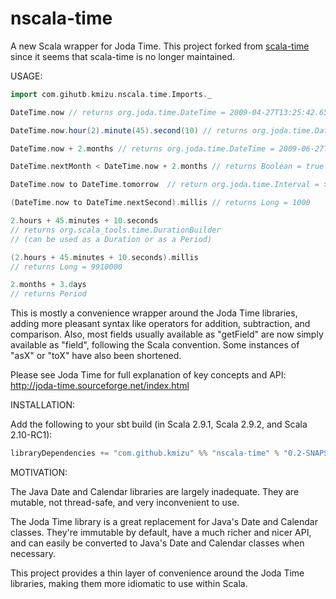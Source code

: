 nscala-time
===========

A new Scala wrapper for Joda Time.  This project forked from [scala-time](https://github.com/jorgeortiz85/scala-time/ "scala-time") since it seems that
scala-time is no longer maintained.

USAGE:

```scala
import com.gihutb.kmizu.nscala.time.Imports._

DateTime.now // returns org.joda.time.DateTime = 2009-04-27T13:25:42.659-07:00

DateTime.now.hour(2).minute(45).second(10) // returns org.joda.time.DateTime = 2009-04-27T02:45:10.313-07:00

DateTime.now + 2.months // returns org.joda.time.DateTime = 2009-06-27T13:25:59.195-07:00

DateTime.nextMonth < DateTime.now + 2.months // returns Boolean = true

DateTime.now to DateTime.tomorrow  // return org.joda.time.Interval = > 2009-04-27T13:47:14.840/2009-04-28T13:47:14.840

(DateTime.now to DateTime.nextSecond).millis // returns Long = 1000

2.hours + 45.minutes + 10.seconds
// returns org.scala_tools.time.DurationBuilder
// (can be used as a Duration or as a Period)

(2.hours + 45.minutes + 10.seconds).millis
// returns Long = 9910000

2.months + 3.days
// returns Period
```

This is mostly a convenience wrapper around the Joda Time libraries, adding
more pleasant syntax like operators for addition, subtraction, and comparison.
Also, most fields usually available as "getField" are now simply available as
"field", following the Scala convention. Some instances of "asX" or "toX" have
also been shortened.

Please see Joda Time for full explanation of key concepts and API:
http://joda-time.sourceforge.net/index.html

INSTALLATION:

Add the following to your sbt build (in Scala 2.9.1, Scala 2.9.2, and Scala 2.10-RC1):

```scala
libraryDependencies += "com.github.kmizu" %% "nscala-time" % "0.2-SNAPSHOT"
```

MOTIVATION:

The Java Date and Calendar libraries are largely inadequate. They are mutable, not thread-safe, and very inconvenient to use.

The Joda Time library is a great replacement for Java's Date and Calendar classes. They're immutable by default, have a much
richer and nicer API, and can easily be converted to Java's Date and Calendar classes when necessary.

This project provides a thin layer of convenience around the Joda Time libraries, making them more idiomatic to use within Scala.

